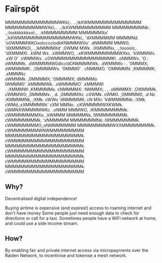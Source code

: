 
# Faïrspöt 

MMMMMMMMMMMMMMWKkl;..        ..;lkKWMMMMMMMMMMMMMM
MMMMMMMMMMWXkl;..                ..;lkXWMMMMMMMMMM
MMMMMMMMNk:.    .,:loxkkkkkkxol:,.    .:kNMMMMMMMM
MMMMMMXo'   .,lkKWMMMMMMMMMMMMMMWKkl,.   'dXMMMMMM
MMMMNd.   'o0WMMMWKOxolcccclodkKNMMMW0o'   .dNMMMM
MMW0;   'dXMMMNOl,.            .,lkNMMMXd'   ;0WMM
MWk.  .lXMMMNx,    .,:loooolc,.    'dXMMMXl.  .kWM
Wx.  .xWMMWO,   .:xKWMMMMMMMMWXkc.   'kWMMWx.  .xW
O'  .xWMMWx.  .c0WMMMMMMMMMMMMMMMKl.  .oNMMWx.  'O
:   oWMMMk.  .dWMMMMW0dlccldONMMMMWk.  .dWMMWo   :
.  '0MMMX;   oWMMMMK:.       ;0MMMMWx.  '0MMM0'  .
   cNMMMO.  'OMMMMN:          ,KMMMMK;  .xMMMNc   
   oWMMMk.  ,0MMMMX;          '0MMMMX;   dMMMMo   
   lWMMM0'  .kMMMMWk.        .xWMMMMO'  .kMMMWl   
.  ;XMMMWl   ,KMMMMMx.       cNMMMMX:   :NMMMX;  .
,  .xMMMMX:   ,OWMMMk.       cWMMW0;   ,0MMMMx.  ,
d.  ,0MMMMXc   .c0WMk.       cWMKl.   ;0MMMM0,  .d
Nc   ;KMMMMNk,   ;XMk.       cWWo   'dNMMMMK;   cN
MXc   'kWMMMMNk:.:XMk.       cWMd.;xXMMMMWk'   cXM
MMNo.  .cKWMMMMWXKWMk.       cWMNXWMMMMWKc.  .oNMM
MMMWO,   .lKMMMMMMMMk.       cWMMMMMMMXo.   ,kWMMM
MMMMMNx,   lWMMMMMMMk.       cWMMMMMMMk.  'xNMMMMM
MMMMMMMNk:.lWMMMMMMMk.       cWMMMMMMMO,;xNMMMMMMM
MMMMMMMMMWXXMMMMMMMMk.       cWMMMMMMMWNWMMMMMMMMM
MMMMMMMMMMMMMMMMMMMMk.       cWMMMMMMMMMMMMMMMMMMM
MMMMMMMMMMMMMMMMMMMMk.       cWMMMMMMMMMMMMMMMMMMM
MMMMMMMMMMMMMMMMMMMMk.       cWMMMMMMMMMMMMMMMMMMM
MMMMMMMMMMMMMMMMMMMMk.       cWMMMMMMMMMMMMMMMMMMM

## Why?

Decentralised digital independence!

Buying airtime is expensive (and expires!)
access to roaming internet and don't have money 
Some people just need enough data to check for directions or call for a taxi.
Sometimes people have a WiFi network at home, and could use a side income stream.

## How?

By enabling fair and private internet access via micropayments over the Raiden Network, to incentivise and tokenise a mesh network.
